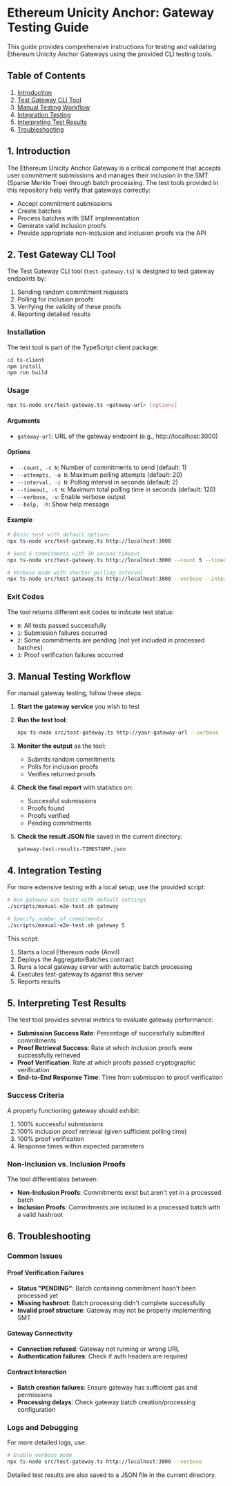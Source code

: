 # Ethereum Unicity Anchor: Gateway Testing Guide

This guide provides comprehensive instructions for testing and validating Ethereum Unicity Anchor Gateways using the provided CLI testing tools.

## Table of Contents

1. [Introduction](#1-introduction)
2. [Test Gateway CLI Tool](#2-test-gateway-cli-tool)
3. [Manual Testing Workflow](#3-manual-testing-workflow)
4. [Integration Testing](#4-integration-testing)
5. [Interpreting Test Results](#5-interpreting-test-results)
6. [Troubleshooting](#6-troubleshooting)

## 1. Introduction

The Ethereum Unicity Anchor Gateway is a critical component that accepts user commitment submissions and manages their inclusion in the SMT (Sparse Merkle Tree) through batch processing. The test tools provided in this repository help verify that gateways correctly:

- Accept commitment submissions
- Create batches
- Process batches with SMT implementation
- Generate valid inclusion proofs
- Provide appropriate non-inclusion and inclusion proofs via the API

## 2. Test Gateway CLI Tool

The Test Gateway CLI tool (`test-gateway.ts`) is designed to test gateway endpoints by:

1. Sending random commitment requests
2. Polling for inclusion proofs
3. Verifying the validity of these proofs
4. Reporting detailed results

### Installation

The test tool is part of the TypeScript client package:

```bash
cd ts-client
npm install
npm run build
```

### Usage

```bash
npx ts-node src/test-gateway.ts <gateway-url> [options]
```

#### Arguments

- `gateway-url`: URL of the gateway endpoint (e.g., http://localhost:3000)

#### Options

- `--count, -c N`: Number of commitments to send (default: 1)
- `--attempts, -a N`: Maximum polling attempts (default: 20)
- `--interval, -i N`: Polling interval in seconds (default: 2)
- `--timeout, -t N`: Maximum total polling time in seconds (default: 120)
- `--verbose, -v`: Enable verbose output
- `--help, -h`: Show help message

#### Example

```bash
# Basic test with default options
npx ts-node src/test-gateway.ts http://localhost:3000

# Send 5 commitments with 30 second timeout
npx ts-node src/test-gateway.ts http://localhost:3000 --count 5 --timeout 30

# Verbose mode with shorter polling interval
npx ts-node src/test-gateway.ts http://localhost:3000 --verbose --interval 1
```

### Exit Codes

The tool returns different exit codes to indicate test status:

- `0`: All tests passed successfully
- `1`: Submission failures occurred
- `2`: Some commitments are pending (not yet included in processed batches)
- `3`: Proof verification failures occurred

## 3. Manual Testing Workflow

For manual gateway testing, follow these steps:

1. **Start the gateway service** you wish to test

2. **Run the test tool**:
   ```bash
   npx ts-node src/test-gateway.ts http://your-gateway-url --verbose
   ```

3. **Monitor the output** as the tool:
   - Submits random commitments
   - Polls for inclusion proofs
   - Verifies returned proofs

4. **Check the final report** with statistics on:
   - Successful submissions
   - Proofs found
   - Proofs verified
   - Pending commitments

5. **Check the result JSON file** saved in the current directory:
   ```
   gateway-test-results-TIMESTAMP.json
   ```

## 4. Integration Testing

For more extensive testing with a local setup, use the provided script:

```bash
# Run gateway e2e tests with default settings
./scripts/manual-e2e-test.sh gateway

# Specify number of commitments
./scripts/manual-e2e-test.sh gateway 5
```

This script:
1. Starts a local Ethereum node (Anvil)
2. Deploys the AggregatorBatches contract
3. Runs a local gateway server with automatic batch processing
4. Executes test-gateway.ts against this server
5. Reports results

## 5. Interpreting Test Results

The test tool provides several metrics to evaluate gateway performance:

- **Submission Success Rate**: Percentage of successfully submitted commitments
- **Proof Retrieval Success**: Rate at which inclusion proofs were successfully retrieved
- **Proof Verification**: Rate at which proofs passed cryptographic verification
- **End-to-End Response Time**: Time from submission to proof verification

### Success Criteria

A properly functioning gateway should exhibit:

1. 100% successful submissions
2. 100% inclusion proof retrieval (given sufficient polling time)
3. 100% proof verification
4. Response times within expected parameters

### Non-Inclusion vs. Inclusion Proofs

The tool differentiates between:

- **Non-Inclusion Proofs**: Commitments exist but aren't yet in a processed batch
- **Inclusion Proofs**: Commitments are included in a processed batch with a valid hashroot

## 6. Troubleshooting

### Common Issues

#### Proof Verification Failures

- **Status "PENDING"**: Batch containing commitment hasn't been processed yet
- **Missing hashroot**: Batch processing didn't complete successfully
- **Invalid proof structure**: Gateway may not be properly implementing SMT

#### Gateway Connectivity

- **Connection refused**: Gateway not running or wrong URL
- **Authentication failures**: Check if auth headers are required

#### Contract Interaction

- **Batch creation failures**: Ensure gateway has sufficient gas and permissions
- **Processing delays**: Check gateway batch creation/processing configuration

### Logs and Debugging

For more detailed logs, use:

```bash
# Enable verbose mode
npx ts-node src/test-gateway.ts http://localhost:3000 --verbose
```

Detailed test results are also saved to a JSON file in the current directory.